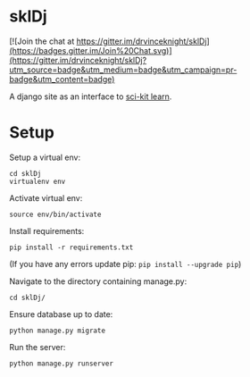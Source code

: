 # sklDj

[![Join the chat at https://gitter.im/drvinceknight/sklDj](https://badges.gitter.im/Join%20Chat.svg)](https://gitter.im/drvinceknight/sklDj?utm_source=badge&utm_medium=badge&utm_campaign=pr-badge&utm_content=badge)

A django site as an interface to [sci-kit learn](http://scikit-learn.org/stable/).

# Setup

Setup a virtual env:

    cd sklDj
    virtualenv env

Activate virtual env:

    source env/bin/activate

Install requirements:

    pip install -r requirements.txt

(If you have any errors update pip: `pip install --upgrade pip`)

Navigate to the directory containing manage.py:

    cd sklDj/

Ensure database up to date:

    python manage.py migrate

Run the server:

    python manage.py runserver

